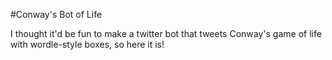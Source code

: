 #Conway's Bot of Life

I thought it'd be fun to make a twitter bot that tweets Conway's game of life with wordle-style boxes, so here it is!
